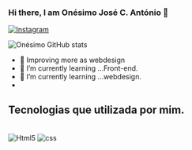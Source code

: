 ### Hi there, I am Onésimo José C. António 👋


[![Instagram](https://img.shields.io/badge/Instagram-E4405F?style=for-the-badge&logo=instagram&logoColor=white)](https://https://www.instagram.com/neo_antonio67)

![Onésimo  GitHub stats](https://github-readme-stats.vercel.app/api?username=Onesimo-jose-antonio&show_icons=true&theme=radical)

- 🔭 Improving more as webdesign
- 🌱 I’m currently learning ...Front-end.
- 🌱 I’m currently learning ...webdesign.
- 
## Tecnologias que utilizada por mim.

<div style="display:inline-block"><br/>
  <img align="center" alt="Html5" src="https://img.shields.io/badge/HTML5-E34F26?style=for-the-badge&logo=html5&logoColor=white">
  <img align="center" alt="css" src="https://img.shields.io/badge/CSS3-1572B6?style=for-the-badge&logo=css3&logoColor=white">
</div> 


<!--
**Onesimo-jose-antonio/Onesimo-jose-antonio** is a ✨ _special_ ✨ repository because its `README.md` (this file) appears on your GitHub profile.

Here are some ideas to get you started:

- 🔭 I’m currently working on ...

- 👯 I’m looking to collaborate on ...
- 🤔 I’m looking for help with ...
- 💬 Ask me about ...
- 📫 How to reach me: ...
- 😄 Pronouns: ...
- ⚡ Fun fact: ...
-->
